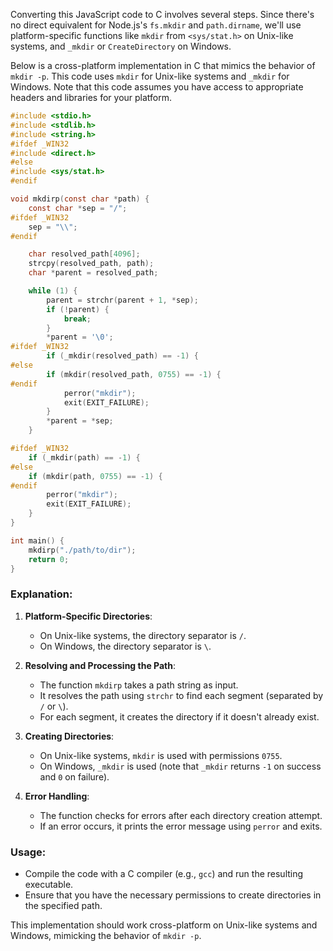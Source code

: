 Converting this JavaScript code to C involves several steps. Since there's no direct equivalent for Node.js's `fs.mkdir` and `path.dirname`, we'll use platform-specific functions like `mkdir` from `<sys/stat.h>` on Unix-like systems, and `_mkdir` or `CreateDirectory` on Windows.

Below is a cross-platform implementation in C that mimics the behavior of `mkdir -p`. This code uses `mkdir` for Unix-like systems and `_mkdir` for Windows. Note that this code assumes you have access to appropriate headers and libraries for your platform.

```c
#include <stdio.h>
#include <stdlib.h>
#include <string.h>
#ifdef _WIN32
#include <direct.h>
#else
#include <sys/stat.h>
#endif

void mkdirp(const char *path) {
    const char *sep = "/";
#ifdef _WIN32
    sep = "\\";
#endif

    char resolved_path[4096];
    strcpy(resolved_path, path);
    char *parent = resolved_path;

    while (1) {
        parent = strchr(parent + 1, *sep);
        if (!parent) {
            break;
        }
        *parent = '\0';
#ifdef _WIN32
        if (_mkdir(resolved_path) == -1) {
#else
        if (mkdir(resolved_path, 0755) == -1) {
#endif
            perror("mkdir");
            exit(EXIT_FAILURE);
        }
        *parent = *sep;
    }

#ifdef _WIN32
    if (_mkdir(path) == -1) {
#else
    if (mkdir(path, 0755) == -1) {
#endif
        perror("mkdir");
        exit(EXIT_FAILURE);
    }
}

int main() {
    mkdirp("./path/to/dir");
    return 0;
}
```

### Explanation:

1. **Platform-Specific Directories**:
   - On Unix-like systems, the directory separator is `/`.
   - On Windows, the directory separator is `\`.

2. **Resolving and Processing the Path**:
   - The function `mkdirp` takes a path string as input.
   - It resolves the path using `strchr` to find each segment (separated by `/` or `\`).
   - For each segment, it creates the directory if it doesn't already exist.

3. **Creating Directories**:
   - On Unix-like systems, `mkdir` is used with permissions `0755`.
   - On Windows, `_mkdir` is used (note that `_mkdir` returns `-1` on success and `0` on failure).

4. **Error Handling**:
   - The function checks for errors after each directory creation attempt.
   - If an error occurs, it prints the error message using `perror` and exits.

### Usage:

- Compile the code with a C compiler (e.g., `gcc`) and run the resulting executable.
- Ensure that you have the necessary permissions to create directories in the specified path.

This implementation should work cross-platform on Unix-like systems and Windows, mimicking the behavior of `mkdir -p`.
